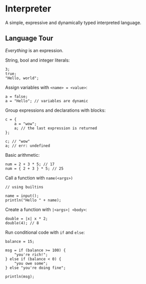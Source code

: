 # Interpreter

A simple, expressive and dynamically typed interpreted language.

## Language Tour

_Everything_ is an expression.

String, bool and integer literals:

```
3;
true;
"Hello, world";
```

Assign variables with `<name> = <value>`:

```
a = false;
a = "Hello"; // variables are dynamic
```

Group expressions and declarations with blocks:

```
c = {
    a = "wow";
    a; // the last expression is returned
};

c; // "wow"
a; // err: undefined
```

Basic arithmetic:

```
num = 2 + 3 * 5; // 17
num = { 2 + 3 } * 5; // 25
```

Call a function with `name(<args>)`

```
// using builtins

name = input();
println("Hello " + name);
```

Create a function with `|<args>| <body>`:

```
double = |x| x * 2;
double(4); // 8
```

Run conditional code with `if` and `else`:

```
balance = 15;

msg = if (balance >= 100) {
    "you're rich!";
} else if (balance < 0) {
    "you owe some";
} else "you're doing fine";

println(msg);
```
